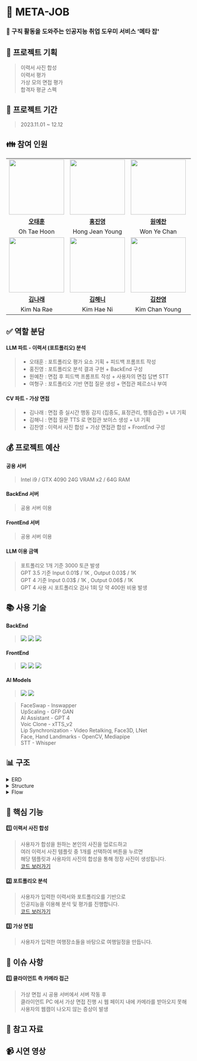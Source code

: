 
# :office: META-JOB

### :bookmark: 구직 활동을 도와주는 인공지능 취업 도우미 서비스 '메타 잡'

## :thought_balloon: 프로젝트 기획

> 이력서 사진 합성  
> 이력서 평가  
> 가상 모의 면접 평가  
> 합격자 평균 스펙  

## :calendar: 프로젝트 기간

> 2023.11.01 ~ 12.12

## :family: 참여 인원

<table>
  <tr>
    <td align="center"><a href="https://github.com/OHTaEH">
      <img src="https://avatars.githubusercontent.com/OHTaEH" width="150px;" alt="">
    </td>
    <td align="center"><a href="https://github.com/jeanDeluge">
      <img src="https://avatars.githubusercontent.com/jeanDeluge" width="150px;" alt="">
    </td>
    <td align="center"><a href="https://github.com/yechan-9208">
      <img src="https://avatars.githubusercontent.com/yechan-9208" width="150px;" alt="">
    </td>
    <td align="center"><a href="https://github.com/wahoman">
      <img src="https://avatars.githubusercontent.com/wahoman" width="150px;" alt="">
    </td>
  </tr>
  <tr>
    <td align="center"><a href="https://github.com/OHTaEH"><b>오태훈</b></td>
    <td align="center"><a href="https://github.com/jeanDeluge"><b>홍진영</b></td>
    <td align="center"><a href="https://github.com/yechan-9208"><b>원예찬</b></td>
    <td align="center"><a href="https://github.com/wahoman"><b>여형구</b></td>
  </tr>
 <tr>
    <td align="center">Oh Tae Hoon</td>
    <td align="center">Hong Jean Young</td>
    <td align="center">Won Ye Chan</td>
    <td align="center">Yeo Hyung Goo</td>
  </tr>
  <tr>
    <td align="center"><a href="https://github.com/narae3759">
      <img src="https://avatars.githubusercontent.com/narae3759" width="150px;" alt="">
    </td>
    <td align="center"><a href="https://github.com/haeniKim">
      <img src="https://avatars.githubusercontent.com/haeniKim" width="150px;" alt="">
    </td>
    <td align="center"><a href="https://github.com/cykim1228">
      <img src="https://avatars.githubusercontent.com/cykim1228" width="150px;" alt="">
    </td>
  </tr>
  <tr>
    <td align="center"><a href="https://github.com/narae3759"><b>김나래</b></td>
    <td align="center"><a href="https://github.com/haeniKim"><b>김해니</b></td>
    <td align="center"><a href="https://github.com/cykim1228"><b>김찬영</b></td>
  </tr>
 <tr>
    <td align="center">Kim Na Rae</td>
    <td align="center">Kim Hae Ni</td>
    <td align="center">Kim Chan Young</td>
  </tr>
</table>

## :white_check_mark: 역할 분담
#### LLM 파트 - 이력서 (포트폴리오) 분석  
> - 오태훈 : 포트폴리오 평가 요소 기획 + 피드백 프롬프트 작성
> - 홍진영 : 포트폴리오 분석 결과 구현 + BackEnd 구성
> - 원예찬 : 면접 후 피드백 프롬프트 작성 + 사용자의 면접 답변 STT
> - 여형구 : 포트폴리오 기반 면접 질문 생성 + 면접관 페르소나 부여

#### CV 파트 - 가상 면접  
> - 김나래 : 면접 중 실시간 행동 감지 (집중도, 표정관리, 행동습관) + UI 기획
> - 김해니 : 면접 질문 TTS 로 면접관 보이스 생성 + UI 기획
> - 김찬영 : 이력서 사진 합성 + 가상 면접관 합성 + FrontEnd 구성

## :moneybag: 프로젝트 예산

#### 공용 서버 
> Intel i9 / GTX 4090 24G VRAM x2 / 64G RAM  

#### BackEnd 서버
> 공용 서버 이용  
#### FrontEnd 서버
> 공용 서버 이용  
#### LLM 이용 금액
> 포트폴리오 1개 기준 3000 토큰 발생  
> GPT 3.5 기준 Input 0.01$ / 1K , Output 0.03$ / 1K  
> GPT 4 기준 Input 0.03$ / 1K , Output 0.06$ / 1K  
> GPT 4 사용 시 포트폴리오 검사 1회 당 약 400원 비용 발생  

## :books: 사용 기술

#### BackEnd

> <img src="https://img.shields.io/badge/python-3776AB?style=for-the-badge&logo=python&logoColor=white">
> <img src="https://img.shields.io/badge/fastapi-009688?style=for-the-badge&logo=fastapi&logoColor=white">
> <img src="https://img.shields.io/badge/mysql-4479A1?style=for-the-badge&logo=mysql&logoColor=white">

#### FrontEnd

> <img src="https://img.shields.io/badge/javascript-F7DF1E?style=for-the-badge&logo=javascript&logoColor=white">
> <img src="https://img.shields.io/badge/react-61DAFB?style=for-the-badge&logo=react&logoColor=white">
> <img src="https://img.shields.io/badge/nodejs-339933?style=for-the-badge&logo=nodedotjs&logoColor=white">

#### AI Models

> <img src="https://img.shields.io/badge/openai-412991?style=for-the-badge&logo=openai&logoColor=white">
> <img src="https://img.shields.io/badge/opencv-5C3EE8?style=for-the-badge&logo=opencv&logoColor=white">

> FaceSwap - Inswapper  
> UpScaling - GFP GAN  
> AI Assistant - GPT 4  
> Voic Clone - xTTS_v2  
> Lip Synchronization - Video Retalking, Face3D, LNet  
> Face, Hand Landmarks - OpenCV, Mediapipe  
> STT - Whisper  

## :bar_chart: 구조

<details>
<summary>ERD</summary>
<div markdown="1" style="padding-left: 15px;">
<img src="https://github.com/meta-job/.github/assets/40597647/0eb8c7fe-1535-427c-adf7-270efcc1b8a8"/>
</div>
</details>

<details>
<summary>Structure</summary>
<div markdown="1" style="padding-left: 15px;">
</div>
</details>

<details>
<summary>Flow</summary>
<div markdown="1" style="padding-left: 15px;">
<img src="https://github.com/meta-job/.github/assets/40597647/a9cdcdf1-2032-4be1-b815-adf95d517121" />
</div>
</details>

## :key: 핵심 기능

#### :one: 이력서 사진 합성

> 사용자가 합성을 원하는 본인의 사진을 업로드하고  
> 여러 이력서 사진 템플릿 중 1개를 선택하여 버튼을 누르면  
> 해당 템플릿과 사용자의 사진의 합성을 통해 정장 사진이 생성됩니다.  
> [코드 보러가기](https://github.com/meta-job/client/blob/main/app.py#L29)

#### :two: 포트폴리오 분석

> 사용자가 입력한 이력서와 포트폴리오를 기반으로  
> 인공지능을 이용해 분석 및 평가를 진행합니다.  
> [코드 보러가기](https://github.com/meta-job/evaluate-portfolio/blob/main/app/ai_util/portfolioEditor.py#L12)

#### :three: 가상 면접

> 사용자가 입력한 여행장소들을 바탕으로 여행일정을 만듭니다.  

## :dart: 이슈 사항

#### :one: 클라이언트 측 카메라 접근

> 가상 면접 시 공용 서버에서 서버 작동 후  
> 클라이언트 PC 에서 가상 면접 진행 시 웹 페이지 내에 카메라를 받아오지 못해  
> 사용자의 웹캠이 나오지 않는 증상이 발생

## :pushpin: 참고 자료

## :video_camera: 시연 영상
